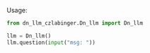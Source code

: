 Usage:
```py
from dn_llm_czlabinger.Dn_llm import Dn_llm

llm = Dn_llm()
llm.question(input("msg: "))
```
